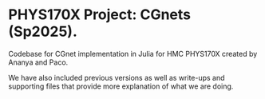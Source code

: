 # PHYS170X Project: CGnets (Sp2025).
Codebase for CGnet implementation in Julia for HMC PHYS170X created by Ananya and Paco. 

We have also included previous versions as well as write-ups and supporting files that provide more explanation of what we are doing. 
